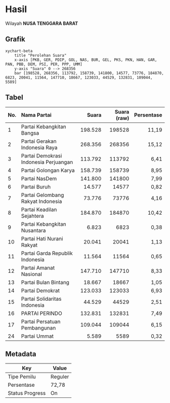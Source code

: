 # Hasil

Wilayah **NUSA TENGGARA BARAT**

## Grafik

```mermaid
xychart-beta
    title "Perolehan Suara"
    x-axis [PKB, GER, PDIP, GOL, NAS, BUR, GEL, PKS, PKN, HAN, GAR, PAN, PBB, DEM, PSI, PER, PPP, UMM]
    y-axis "Suara" 0 --> 268356
    bar [198528, 268356, 113792, 158739, 141800, 14577, 73776, 184870, 6823, 20041, 11564, 147710, 18667, 123033, 44529, 132831, 109044, 5589]
```

## Tabel

| No. | Nama Partai                           | Suara   | Suara (raw) | Persentase |
|:--- |:------------------------------------- | -------:| -----------:| ----------:|
| 1   | Partai Kebangkitan Bangsa             | 198.528 | 198528      | 11,19      |
| 2   | Partai Gerakan Indonesia Raya         | 268.356 | 268356      | 15,12      |
| 3   | Partai Demokrasi Indonesia Perjuangan | 113.792 | 113792      | 6,41       |
| 4   | Partai Golongan Karya                 | 158.739 | 158739      | 8,95       |
| 5   | Partai NasDem                         | 141.800 | 141800      | 7,99       |
| 6   | Partai Buruh                          | 14.577  | 14577       | 0,82       |
| 7   | Partai Gelombang Rakyat Indonesia     | 73.776  | 73776       | 4,16       |
| 8   | Partai Keadilan Sejahtera             | 184.870 | 184870      | 10,42      |
| 9   | Partai Kebangkitan Nusantara          | 6.823   | 6823        | 0,38       |
| 10  | Partai Hati Nurani Rakyat             | 20.041  | 20041       | 1,13       |
| 11  | Partai Garda Republik Indonesia       | 11.564  | 11564       | 0,65       |
| 12  | Partai Amanat Nasional                | 147.710 | 147710      | 8,33       |
| 13  | Partai Bulan Bintang                  | 18.667  | 18667       | 1,05       |
| 14  | Partai Demokrat                       | 123.033 | 123033      | 6,93       |
| 15  | Partai Solidaritas Indonesia          | 44.529  | 44529       | 2,51       |
| 16  | PARTAI PERINDO                        | 132.831 | 132831      | 7,49       |
| 17  | Partai Persatuan Pembangunan          | 109.044 | 109044      | 6,15       |
| 24  | Partai Ummat                          | 5.589   | 5589        | 0,32       |


## Metadata

| Key             | Value   |
| --------------- | ------- |
| Tipe Pemilu     | Reguler |
| Persentase      | 72,78   |
| Status Progress | On      |



